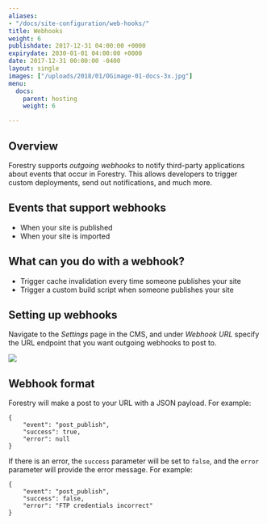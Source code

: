 ```yaml
---
aliases:
- "/docs/site-configuration/web-hooks/"
title: Webhooks
weight: 6
publishdate: 2017-12-31 04:00:00 +0000
expirydate: 2030-01-01 04:00:00 +0000
date: 2017-12-31 00:00:00 -0400
layout: single
images: ["/uploads/2018/01/OGimage-01-docs-3x.jpg"]
menu:
  docs:
    parent: hosting
    weight: 6

---
```

## Overview

Forestry supports _outgoing webhooks_ to notify third-party applications about events that occur in Forestry. This allows developers to trigger custom deployments, send out notifications, and much more.

## Events that support webhooks

* When your site is published
* When your site is imported

## What can you do with a webhook?

* Trigger cache invalidation every time someone publishes your site
* Trigger a custom build script when someone publishes your site

## Setting up webhooks

Navigate to the _Settings_ page in the CMS, and under _Webhook URL_ specify the URL endpoint that you want outgoing webhooks to post to.

![](/uploads/2018/01/settings-webhook.png)

## Webhook format

Forestry will make a post to your URL with a JSON payload. For example:

    {
        "event": "post_publish",
        "success": true,
        "error": null
    }​

If there is an error, the `success` parameter will be set to `false`, and the `error` parameter will provide the error message. For example:

    {
        "event": "post_publish",
        "success": false,
        "error": "FTP credentials incorrect"
    }​